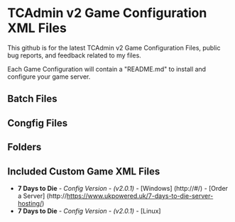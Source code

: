 # TCAdmin v2 Game Configuration XML Files

This github is for the latest TCAdmin v2 Game Configuration Files, public bug reports, and feedback related to my files.

Each Game Configuration will contain a "README.md" to install and configure your game server.

## Batch Files

## Congfig Files

## Folders

## Included Custom Game XML Files

* **7 Days to Die** - *Config Version - (v2.0.1)* - [Windows] (http://#/) - [Order a Server] (http://https://www.ukpowered.uk/7-days-to-die-server-hosting/) 
* **7 Days to Die** - *Config Version - (v2.0.1)* - [Linux]
